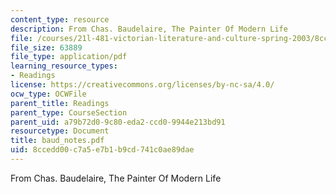 ```yaml
---
content_type: resource
description: From Chas. Baudelaire, The Painter Of Modern Life
file: /courses/21l-481-victorian-literature-and-culture-spring-2003/8ccedd00c7a5e7b1b9cd741c0ae89dae_baud_notes.pdf
file_size: 63889
file_type: application/pdf
learning_resource_types:
- Readings
license: https://creativecommons.org/licenses/by-nc-sa/4.0/
ocw_type: OCWFile
parent_title: Readings
parent_type: CourseSection
parent_uid: a79b72d0-9c80-eda2-ccd0-9944e213bd91
resourcetype: Document
title: baud_notes.pdf
uid: 8ccedd00-c7a5-e7b1-b9cd-741c0ae89dae
---
```

From Chas. Baudelaire, The Painter Of Modern Life